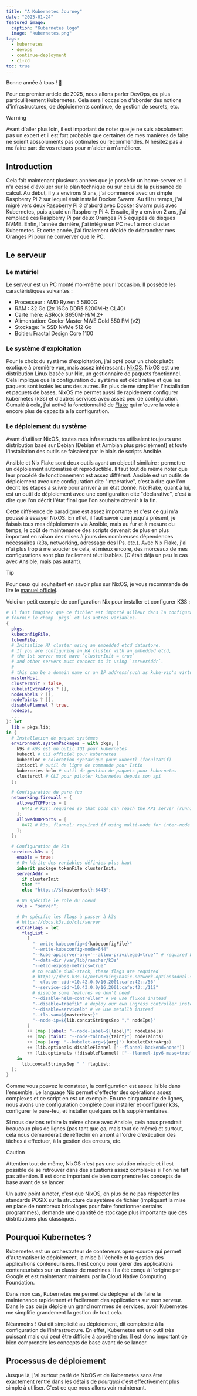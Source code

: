 ```yaml
---
title: "A Kubernetes Journey"
date: "2025-01-24"
featured_image:
  caption: "Kubernetes logo"
  image: "kubernetes.png"
tags:
  - kubernetes
  - devops
  - continue-deployment
  - ci-cd
toc: true
---
```


Bonne année à tous ! 🎉

Pour ce premier article de 2025, nous allons parler DevOps, ou plus particulièrement Kubernetes. Cela sera l'occasion d'aborder des notions d'infrastructures,
de déploiements continue, de gestion de secrets, etc.

<!--more-->

> [!WARNING]
>
> Avant d'aller plus loin, il est important de noter que je ne suis absolument pas un expert et il est fort probable que certaines de mes manières de faire ne
> soient abssoluments pas optimales ou recommendés. N'hésitez pas à me faire part de vos retours pour m'aider à m'améliorer.

## Introduction

Cela fait maintenant plusieurs années que je possède un home-server et il n'a cessé d'évoluer sur le plan technique ou sur celui de la puissance de calcul. Au
début, il y a environs 9 ans, j'ai commencé avec un simple Raspberry Pi 2 sur lequel était installé Docker Swarm. Au fil tu temps, j'ai migré vers deux
Raspberry Pi 3 d'abord avec Docker Swarm puis avec Kubernetes, puis ajouté un Raspberry Pi 4. Ensuite, il y a environ 2 ans, j'ai remplacé ces Raspberry Pi par
deux Oranges Pi 5 équipés de disques NVME. Enfin, l'année dernière, j'ai intégré un PC neuf à mon cluster Kubernetes. Et cette année, j'ai finalement décidé de
débrancher mes Oranges Pi pour ne converver que le PC.

## Le serveur

### Le matériel

Le serveur est un PC monté moi-même pour l'occasion. Il possède les caractéristiques suivantes :

- Processeur : AMD Ryzen 5 5800G
- RAM : 32 Go (2x 16Go DDR5 5200MHz CL40)
- Carte mère: ASRock B650M-H/M.2+
- Alimentation: Cooler Master MWE Gold 550 FM (v2)
- Stockage: 1x SSD NVMe 512 Go
- Boitier: Fractal Design Core 1100

### Le système d'exploitation

Pour le choix du système d'exploitation, j'ai opté pour un choix plutôt exotique à première vue, mais assez intéressant : [NixOS](https://nixos.org/). NixOS est
une distribution Linux basée sur Nix, un gestionnaire de paquets fonctionnel. Cela implique que la configuration du système est déclarative et que les paquets
sont isolés les uns des autres. En plus de me simplifier l'installation et paquets de bases, NixOS me permet aussi de rapidement configurer kubernetes (k3s) et
d'autres services avec assez peu de configuration. Cumulé à cela, j'ai activé la fonctionnalité de [Flake](https://wiki.nixos.org/wiki/Flakes) qui m'ouvre la
voie à encore plus de capacité à la configuration.

### Le déploiement du système

Avant d'utiliser NixOS, toutes mes infrastructures utilisaient toujours une distribution basé sur Debian (Debian et Armbian plus précisément) et toute
l'installation des outils se faisaient par le biais de scripts Ansible.

Ansible et Nix Flake sont deux outils ayant un objectif similaire : permettre un déploiement automatisé et reproductible. Il faut tout de même noter que leur
procédé de fonctionnement est assez différent. Ansible est un outils de déploiement avec une configuration dite "impérative", c'est à dire que l'on décrit les
étapes à suivre pour arriver à un état donné. Nix Flake, quant à lui, est un outil de déploiement avec une configuration dite "déclarative", c'est à dire que
l'on décrit l'état final que l'on souhaite obtenir à la fin.

Cette différence de paradigme est assez importante et c'est ce qui m'a poussé à essayer NixOS. En effet, il faut savoir que jusqu'à présent, je faisais tous mes
déploiements via Ansible, mais au fur et à mesure du temps, le coût de maintenance des scripts devenait de plus en plus important en raison des mises à jours
des nombreuses dépendences nécessaires (k3s, networking, adressage des IPs, etc.). Avec Nix Flake, j'ai n'ai plus trop à me soucier de cela, et mieux encore,
des morceaux de mes configurations sont plus facilement réutilisables. (C'était déjà un peu le cas avec Ansible, mais pas autant).

> [!TIP]
>
> Pour ceux qui souhaitent en savoir plus sur NixOS, je vous recommande de lire le [manuel officiel](https://nixos.org/manual/nixos/stable/).

Voici un petit exemple de configuration Nix pour installer et configurer K3S :

```nix
# Il faut imaginer que ce fichier est importé ailleur dans la configuration, ce qui permet de
# fournir le champ `pkgs` et les autres variables.
{
  pkgs,
  kubeconfigFile,
  tokenFile,
  # Initialize HA cluster using an embedded etcd datastore.
  # If you are configuring an HA cluster with an embedded etcd,
  # the 1st server must have `clusterInit = true`
  # and other servers must connect to it using `serverAddr`.
  #
  # this can be a domain name or an IP address(such as kube-vip's virtual IP)
  masterHost,
  clusterInit ? false,
  kubeletExtraArgs ? [],
  nodeLabels ? [],
  nodeTaints ? [],
  disableFlannel ? true,
  nodeIps,
  ...
}: let
  lib = pkgs.lib;
in {
  # Installation de paquet systèmes
  environment.systemPackages = with pkgs; [
    k9s # k9s est un outil TUI pour kubernetes
    kubectl # CLI officiel pour kubernetes
    kubecolor # coloration syntaxique pour kubectl (facultatif)
    istioctl # outil de ligne de commande pour Istio
    kubernetes-helm # outil de gestion de paquets pour kubernetes
    clusterctl # CLI pour piloter kubernetes depuis son api
  ];

  # Configuration du pare-feu
  networking.firewall = {
    allowedTCPPorts = [
      6443 # k3s: required so that pods can reach the API server (running on port 6443 by default)
    ];
    allowedUDPPorts = [
      8472 # k3s, flannel: required if using multi-node for inter-node networking
    ];
  };

  # Configuration de k3s
  services.k3s = {
    enable = true;
    # On hérite des variables définies plus haut
    inherit package tokenFile clusterInit;
    serverAddr =
      if clusterInit
      then ""
      else "https://${masterHost}:6443";

    # On spécifie le role du noeud
    role = "server";

    # On spécifie les flags à passer à k3s
    # https://docs.k3s.io/cli/server
    extraFlags = let
      flagList =
        [
          "--write-kubeconfig=${kubeconfigFile}"
          "--write-kubeconfig-mode=644"
          "--kube-apiserver-arg='--allow-privileged=true'" # required by kubevirt
          "--data-dir /var/lib/rancher/k3s"
          "--etcd-expose-metrics=true"
          # to enable dual-stack, these flags are required
          # https://docs.k3s.io/networking/basic-network-options#dual-stack-ipv4--ipv6-networking
          "--cluster-cidr=10.42.0.0/16,2001:cafe:42::/56"
          "--service-cidr=10.43.0.0/16,2001:cafe:43::/112"
          # disable some features we don't need
          "--disable-helm-controller" # we use fluxcd instead
          "--disable=traefik" # deploy our own ingress controller instead
          "--disable=servicelb" # we use metallb instead
          "--tls-san=${masterHost}"
          "--node-ip=${lib.concatStringsSep "," nodeIps}"
        ]
        ++ (map (label: "--node-label=${label}") nodeLabels)
        ++ (map (taint: "--node-taint=${taint}") nodeTaints)
        ++ (map (arg: "--kubelet-arg=${arg}") kubeletExtraArgs)
        ++ (lib.optionals disableFlannel ["--flannel-backend=none"])
        ++ (lib.optionals (!disableFlannel) ["--flannel-ipv6-masq=true"]);
    in
      lib.concatStringsSep " " flagList;
  };
}
```

Comme vous pouvez le constater, la configuration est assez lisible dans l'ensemble. Le language Nix permet d'effecter des opérations assez complexes et ce
script en est un exemple. En une cinquantaine de lignes, nous avons une configuration complète pour installer et configurer k3s, configurer le pare-feu, et
installer quelques outils supplémentaires.

Si nous devions refaire la même chose avec Ansible, cela nous prendrait beaucoup plus de lignes (pas tant que ça, mais tout de même) et surtout, cela nous
demanderait de réfléchir en amont à l'ordre d'exécution des tâches à effectuer, à la gestion des erreurs, etc.

> [!CAUTION]
>
> Attention tout de même, NixOS n'est pas une solution miracle et il est possible de se retrouver dans des situations assez complexes si l'on ne fait pas
> attention. Il est donc important de bien comprendre les concepts de base avant de se lancer.
>
> Un autre point à noter, c'est que NixOS, en plus de ne pas réspecter les standards POSIX sur la structure du système de fichier (impliquant la mise en place
> de nombreux bricolages pour faire fonctionner certains programmes), demande une quantité de stockage plus importante que des distributions plus classiques.

## Pourquoi Kubernetes ?

Kubernetes est un orchestrateur de conteneurs open-source qui permet d'automatiser le déploiement, la mise à l'échelle et la gestion des applications
conteneurisées. Il est conçu pour gérer des applications conteneurisées sur un cluster de machines. Il a été conçu à l'origine par Google et est maintenant
maintenu par la Cloud Native Computing Foundation.

Dans mon cas, Kubernetes me permet de déployer et de faire la maintenance rapidement et facilement des applications sur mon serveur. Dans le cas où je déploie
un grand nomrmes de services, avoir Kubernetes me simplifie grandement la gestion de tout cela.

Néanmoins ! Qui dit simplicité au déploiement, dit complexité à la configuration de l'infrastructure. En effet, Kubernetes est un outil très puissant mais qui
peut être difficile à appréhender. Il est donc important de bien comprendre les concepts de base avant de se lancer.

## Processus de déploiement

Jusque là, j'ai surtout parlé de NixOS et de Kubernetes sans être exactement rentré dans les détails
de *pourquoi* c'est effectivement plus simple à utiliser. C'est ce que nous allons voir maintenant.

